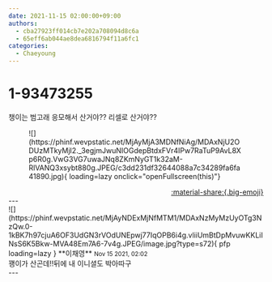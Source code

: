 ```yaml
---
date: 2021-11-15 02:00:00+09:00
authors:
  - cba27923ff014cb7e202a708094d8c6a
  - 65eff6ab044ae8dea6816794f11a6fc1
categories:
  - Chaeyoung
---
```


# 1-93473255

<div class="post-container" markdown="1">
<div class="content-container md-sidebar__scrollwrap" markdown="1">

챙이는 범고래 응모해서 산거야?? 리셀로 산거야??
<figure markdown="1">
![](https://phinf.wevpstatic.net/MjAyMjA3MDNfNiAg/MDAxNjU2ODUzMTkyMjI2._3egjmJwuNIOGdepBtdxFVr4IPw7RaTuP9AvL8Xp6R0g.VwG3VG7uwaJNq8ZKmNyGT1k32aM-RlVANQ3xsybt880g.JPEG/c3dd231df32644088a7c34289fa6fa41890.jpg){ loading=lazy onclick="openFullscreen(this)"}
</figure>


</div>
</div>

<div style="text-align: right;" markdown="1">
<a href="https://weverse.io/fromis9/fanpost/1-93473255" style="text-align: right;">:material-share:{.big-emoji}</a>
</div>
---

<div class="comments-container md-sidebar__scrollwrap" markdown="1">
<div class="comment" markdown="1">
<div class='id-container' markdown="1">
![](https://phinf.wevpstatic.net/MjAyNDExMjNfMTM1/MDAxNzMyMzUyOTg3NzQw.0-1kBK7h97cjuA6OF3UdGN3rVOdUNEpwj77IqOPB6i4g.vliiUmBtDpMvuwKKLiINsS6K5Bkw-MVA48Em7A6-7v4g.JPEG/image.jpg?type=s72){ pfp loading=lazy }
**<span class="artist">이채영</span>** <small>Nov 15 2021, 02:02</small><br>
</div>
<div class='comment-body' markdown="1">
꽹이가 산곤데!!뒤에 내 이니셜도 박아따구
</div>
</div>
</div>
---
